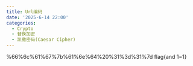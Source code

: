 ```yaml
---
title: Url编码
date: '2025-6-14 22:00'
categories:
  - Crypto
  - 替换加密
  - 凯撒密码(Caesar Cipher)
---
```

%66%6c%61%67%7b%61%6e%64%20%31%3d%31%7d
flag{and 1=1}


